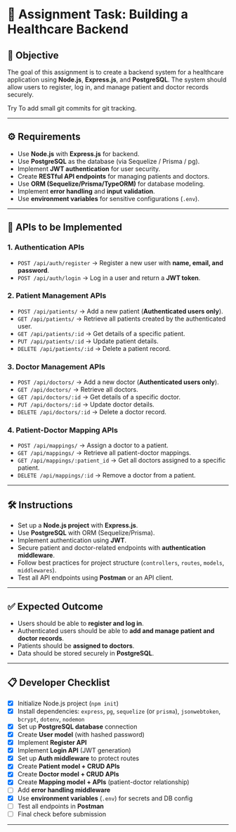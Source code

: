 # 📌 Assignment Task: Building a Healthcare Backend

## 🎯 Objective

The goal of this assignment is to create a backend system for a healthcare application using **Node.js**, **Express.js**, and **PostgreSQL**. The system should allow users to register, log in, and manage patient and doctor records securely.

Try To add small git commits for git tracking.

---

## ⚙️ Requirements

* Use **Node.js** with **Express.js** for backend.
* Use **PostgreSQL** as the database (via Sequelize / Prisma / pg).
* Implement **JWT authentication** for user security.
* Create **RESTful API endpoints** for managing patients and doctors.
* Use **ORM (Sequelize/Prisma/TypeORM)** for database modeling.
* Implement **error handling** and **input validation**.
* Use **environment variables** for sensitive configurations (`.env`).

---

## 📡 APIs to be Implemented

### 1. Authentication APIs

* `POST /api/auth/register` → Register a new user with **name, email, and password**.
* `POST /api/auth/login` → Log in a user and return a **JWT token**.

### 2. Patient Management APIs

* `POST /api/patients/` → Add a new patient (**Authenticated users only**).
* `GET /api/patients/` → Retrieve all patients created by the authenticated user.
* `GET /api/patients/:id` → Get details of a specific patient.
* `PUT /api/patients/:id` → Update patient details.
* `DELETE /api/patients/:id` → Delete a patient record.

### 3. Doctor Management APIs

* `POST /api/doctors/` → Add a new doctor (**Authenticated users only**).
* `GET /api/doctors/` → Retrieve all doctors.
* `GET /api/doctors/:id` → Get details of a specific doctor.
* `PUT /api/doctors/:id` → Update doctor details.
* `DELETE /api/doctors/:id` → Delete a doctor record.

### 4. Patient-Doctor Mapping APIs

* `POST /api/mappings/` → Assign a doctor to a patient.
* `GET /api/mappings/` → Retrieve all patient-doctor mappings.
* `GET /api/mappings/:patient_id` → Get all doctors assigned to a specific patient.
* `DELETE /api/mappings/:id` → Remove a doctor from a patient.

---

## 🛠️ Instructions

* Set up a **Node.js project** with **Express.js**.
* Use **PostgreSQL** with ORM (Sequelize/Prisma).
* Implement authentication using **JWT**.
* Secure patient and doctor-related endpoints with **authentication middleware**.
* Follow best practices for project structure (`controllers`, `routes`, `models`, `middlewares`).
* Test all API endpoints using **Postman** or an API client.

---

## ✅ Expected Outcome

* Users should be able to **register and log in**.
* Authenticated users should be able to **add and manage patient and doctor records**.
* Patients should be **assigned to doctors**.
* Data should be stored securely in **PostgreSQL**.

---

## 📋 Developer Checklist

* [x] Initialize Node.js project (`npm init`)
* [x] Install dependencies: `express`, `pg`, `sequelize` (or `prisma`), `jsonwebtoken`, `bcrypt`, `dotenv`, `nodemon`
* [x] Set up **PostgreSQL database** connection
* [x] Create **User model** (with hashed password)
* [x] Implement **Register API**
* [x] Implement **Login API** (JWT generation)
* [x] Set up **Auth middleware** to protect routes
* [x] Create **Patient model + CRUD APIs**
* [x] Create **Doctor model + CRUD APIs**
* [x] Create **Mapping model + APIs** (patient-doctor relationship)
* [ ] Add **error handling middleware**
* [x] Use **environment variables** (`.env`) for secrets and DB config
* [ ] Test all endpoints in **Postman**
* [ ] Final check before submission

---